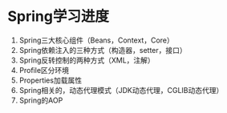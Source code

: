 # Spring学习进度



1. Spring三大核心组件（Beans，Context，Core）
2. Spring依赖注入的三种方式（构造器，setter，接口）
3. Spring反转控制的两种方式（XML，注解）
4. Profile区分环境
5. Properties加载属性
6. Spring相关的，动态代理模式（JDK动态代理，CGLIB动态代理）
7. Spring的AOP



